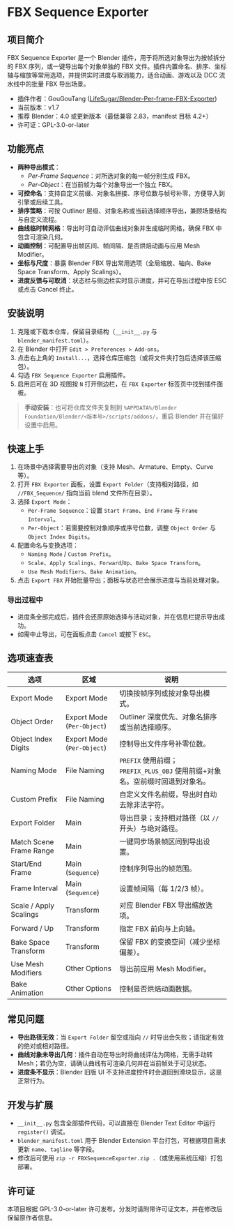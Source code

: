 ﻿# FBX Sequence Exporter

## 项目简介
FBX Sequence Exporter 是一个 Blender 插件，用于将所选对象导出为按帧拆分的 FBX 序列，或一键导出每个对象单独的 FBX 文件。插件内置命名、排序、坐标轴与缩放等常用选项，并提供实时进度与取消能力，适合动画、游戏以及 DCC 流水线中的批量 FBX 导出场景。

- 插件作者：GouGouTang ([LifeSugar/Blender-Per-frame-FBX-Exporter](https://github.com/LifeSugar/Blender-Per-frame-FBX-Exporter))
- 当前版本：v1.7
- 推荐 Blender：4.0 或更新版本（最低兼容 2.83，manifest 目标 4.2+）
- 许可证：GPL-3.0-or-later

## 功能亮点
- **两种导出模式**：
  - *Per-Frame Sequence*：对所选对象的每一帧分别生成 FBX。
  - *Per-Object*：在当前帧为每个对象导出一个独立 FBX。
- **可控命名**：支持自定义前缀、对象名拼接、序号位数与帧号补零，方便导入到引擎或后续工具。
- **排序策略**：可按 Outliner 层级、对象名称或当前选择顺序导出，兼顾场景结构与自定义流程。
- **曲线临时转网格**：导出时可自动评估曲线对象并生成临时网格，确保 FBX 中包含可渲染几何。
- **动画控制**：可配置导出帧区间、帧间隔、是否烘焙动画与应用 Mesh Modifier。
- **坐标与尺度**：暴露 Blender FBX 导出常用选项（全局缩放、轴向、Bake Space Transform、Apply Scalings）。
- **进度反馈与可取消**：状态栏与侧边栏实时显示进度，并可在导出过程中按 ESC 或点击 Cancel 终止。

## 安装说明
1. 克隆或下载本仓库，保留目录结构（`__init__.py` 与 `blender_manifest.toml`）。
2. 在 Blender 中打开 `Edit > Preferences > Add-ons`。
3. 点击右上角的 `Install...`，选择仓库压缩包（或将文件夹打包后选择该压缩包）。
4. 勾选 `FBX Sequence Exporter` 启用插件。
5. 启用后可在 3D 视图按 `N` 打开侧边栏，在 `FBX Exporter` 标签页中找到插件面板。

> **手动安装**：也可将仓库文件夹复制到 `%APPDATA%/Blender Foundation/Blender/<版本号>/scripts/addons/`，重启 Blender 并在偏好设置中启用。

## 快速上手
1. 在场景中选择需要导出的对象（支持 Mesh、Armature、Empty、Curve 等）。
2. 打开 `FBX Exporter` 面板，设置 `Export Folder`（支持相对路径，如 `//FBX_Sequence/` 指向当前 blend 文件所在目录）。
3. 选择 `Export Mode`：
   - `Per-Frame Sequence`：设置 `Start Frame`、`End Frame` 与 `Frame Interval`。
   - `Per-Object`：若需要控制对象顺序或序号位数，调整 `Object Order` 与 `Object Index Digits`。
4. 配置命名与变换选项：
   - `Naming Mode` / `Custom Prefix`。
   - `Scale`、`Apply Scalings`、`Forward`/`Up`、`Bake Space Transform`。
   - `Use Mesh Modifiers`、`Bake Animation`。
5. 点击 `Export FBX` 开始批量导出；面板与状态栏会展示进度与当前处理对象。

### 导出过程中
- 进度条全部完成后，插件会还原原始选择与活动对象，并在信息栏提示导出成功。
- 如需中止导出，可在面板点击 `Cancel` 或按下 `ESC`。

## 选项速查表
| 选项 | 区域 | 说明 |
| --- | --- | --- |
| Export Mode | Export Mode | 切换按帧序列或按对象导出模式。|
| Object Order | Export Mode (`Per-Object`) | Outliner 深度优先、对象名排序或当前选择顺序。|
| Object Index Digits | Export Mode (`Per-Object`) | 控制导出文件序号补零位数。|
| Naming Mode | File Naming | `PREFIX` 使用前缀；`PREFIX_PLUS_OBJ` 使用前缀+对象名。空前缀时回退到对象名。|
| Custom Prefix | File Naming | 自定义文件名前缀，导出时自动去除非法字符。|
| Export Folder | Main | 导出目录；支持相对路径（以 `//` 开头）与绝对路径。|
| Match Scene Frame Range | Main | 一键同步场景帧区间到导出设置。|
| Start/End Frame | Main (`Sequence`) | 控制序列导出的帧范围。|
| Frame Interval | Main (`Sequence`) | 设置帧间隔（每 1/2/3 帧）。|
| Scale / Apply Scalings | Transform | 对应 Blender FBX 导出缩放选项。|
| Forward / Up | Transform | 指定 FBX 前向与上向轴。|
| Bake Space Transform | Transform | 保留 FBX 的变换空间（减少坐标偏差）。|
| Use Mesh Modifiers | Other Options | 导出前应用 Mesh Modifier。|
| Bake Animation | Other Options | 控制是否烘焙动画数据。|

## 常见问题
- **导出路径无效**：当 `Export Folder` 留空或指向 `//` 时导出会失败；请指定有效的绝对或相对路径。
- **曲线对象未导出几何**：插件自动在导出时将曲线评估为网格，无需手动转 Mesh；若仍为空，请确认曲线有可渲染几何并在当前帧处于可见状态。
- **进度条不显示**：Blender 旧版 UI 不支持进度控件时会退回到滑块显示，这是正常行为。

## 开发与扩展
- `__init__.py` 包含全部插件代码，可以直接在 Blender Text Editor 中运行 `register()` 调试。
- `blender_manifest.toml` 用于 Blender Extension 平台打包，可根据项目需求更新 `name`、`tagline` 等字段。
- 修改后可使用 `zip -r FBXSequenceExporter.zip .`（或使用系统压缩）打包部署。

## 许可证
本项目根据 GPL-3.0-or-later 许可发布。分发时请附带许可证文本，并在修改后保留原作者信息。
